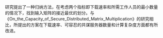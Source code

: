 研究提出了一种归纳方法，在考虑两个指标即下载速率和所需工作人员的最小数量的情况下，找到输入矩阵的接近最优的划分。与《On_the_Capacity_of_Secure_Distributed_Matrix_Multiplication》的研究相比，所提出的方案在下载速率、可容忍的共谋服务器数量和计算复杂度方面都有所改进。

